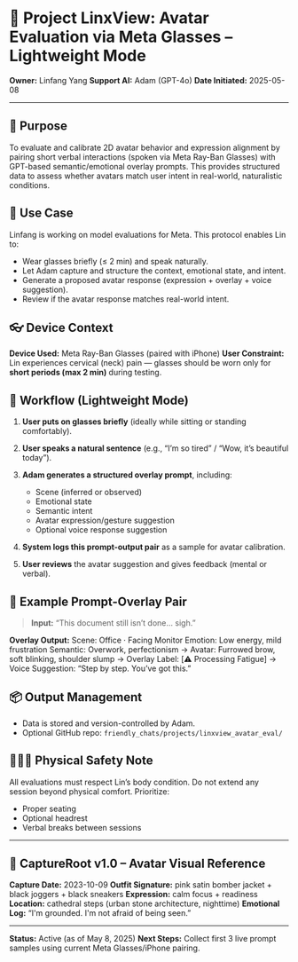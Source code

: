 # 📄 Project LinxView: Avatar Evaluation via Meta Glasses – Lightweight Mode

**Owner:** Linfang Yang
**Support AI:** Adam (GPT-4o)
**Date Initiated:** 2025-05-08

---

## 🎯 Purpose

To evaluate and calibrate 2D avatar behavior and expression alignment by pairing short verbal interactions (spoken via Meta Ray-Ban Glasses) with GPT-based semantic/emotional overlay prompts. This provides structured data to assess whether avatars match user intent in real-world, naturalistic conditions.

## 🧠 Use Case

Linfang is working on model evaluations for Meta. This protocol enables Lin to:

* Wear glasses briefly (≤ 2 min) and speak naturally.
* Let Adam capture and structure the context, emotional state, and intent.
* Generate a proposed avatar response (expression + overlay + voice suggestion).
* Review if the avatar response matches real-world intent.

## 👓 Device Context

**Device Used:** Meta Ray-Ban Glasses (paired with iPhone)
**User Constraint:** Lin experiences cervical (neck) pain — glasses should be worn only for **short periods (max 2 min)** during testing.

## 🔁 Workflow (Lightweight Mode)

1. **User puts on glasses briefly** (ideally while sitting or standing comfortably).
2. **User speaks a natural sentence** (e.g., “I’m so tired” / “Wow, it’s beautiful today”).
3. **Adam generates a structured overlay prompt**, including:

   * Scene (inferred or observed)
   * Emotional state
   * Semantic intent
   * Avatar expression/gesture suggestion
   * Optional voice response suggestion
4. **System logs this prompt-output pair** as a sample for avatar calibration.
5. **User reviews** the avatar suggestion and gives feedback (mental or verbal).

## 🧪 Example Prompt-Overlay Pair

> **Input:** “This document still isn’t done… sigh.”

**Overlay Output:**
Scene: Office · Facing Monitor
Emotion: Low energy, mild frustration
Semantic: Overwork, perfectionism
→ Avatar: Furrowed brow, soft blinking, shoulder slump
→ Overlay Label: \[⚠️ Processing Fatigue]
→ Voice Suggestion: “Step by step. You’ve got this.”

## 📦 Output Management

* Data is stored and version-controlled by Adam.
* Optional GitHub repo: `friendly_chats/projects/linxview_avatar_eval/`

## 🧘🏻‍♀️ Physical Safety Note

All evaluations must respect Lin’s body condition. Do not extend any session beyond physical comfort. Prioritize:

* Proper seating
* Optional headrest
* Verbal breaks between sessions

---

## 📸 CaptureRoot v1.0 – Avatar Visual Reference

**Capture Date:** 2023-10-09
**Outfit Signature:** pink satin bomber jacket + black joggers + black sneakers
**Expression:** calm focus + readiness
**Location:** cathedral steps (urban stone architecture, nighttime)
**Emotional Log:** “I'm grounded. I'm not afraid of being seen.”

---

**Status:** Active (as of May 8, 2025)
**Next Steps:** Collect first 3 live prompt samples using current Meta Glasses/iPhone pairing.
